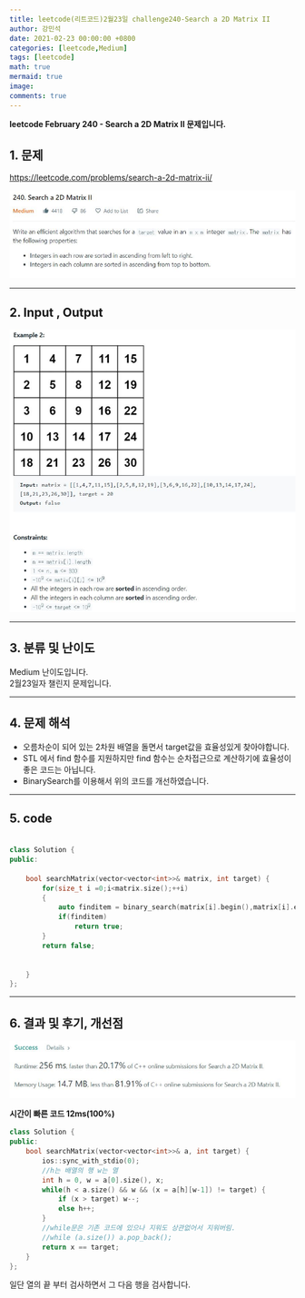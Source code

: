 ```yaml
---
title: leetcode(리트코드)2월23일 challenge240-Search a 2D Matrix II 
author: 강민석
date: 2021-02-23 00:00:00 +0800
categories: [leetcode,Medium]
tags: [leetcode]
math: true
mermaid: true
image: 
comments: true
---
```


**leetcode February 240 - Search a 2D Matrix II 문제입니다.**

## 1. 문제
<https://leetcode.com/problems/search-a-2d-matrix-ii/>  

![](/assets/img/sample/leetcode/240/Problem.JPG)  

-----  

## 2. Input , Output

![](/assets/img/sample/leetcode/240/input.JPG)  


-----  

## 3. 분류 및 난이도

Medium 난이도입니다.  
2월23일자 챌린지 문제입니다. 

-----  

## 4. 문제 해석

- 오름차순이 되어 있는 2차원 배열을 돌면서 target값을 효율성있게 찾아야합니다. 
- STL 에서 find 함수를 지원하지만 find 함수는 순차접근으로 계산하기에 효율성이 좋은 코드는 아닙니다.
- BinarySearch를 이용해서 위의 코드를 개선하였습니다.

-----  

## 5. code

```c++

class Solution {
public:

    bool searchMatrix(vector<vector<int>>& matrix, int target) {
        for(size_t i =0;i<matrix.size();++i)
        {
            auto finditem = binary_search(matrix[i].begin(),matrix[i].end(),target);
            if(finditem)
                return true;
        }
        return false;
        
        
    }
};
```

-----

## 6. 결과 및 후기, 개선점


![](/assets/img/sample/leetcode/240/result.JPG)  


**시간이 빠른 코드 12ms(100%)**

```c++
class Solution {
public:
    bool searchMatrix(vector<vector<int>>& a, int target) {
        ios::sync_with_stdio(0);
        //h는 배열의 행 w는 열
        int h = 0, w = a[0].size(), x;
        while(h < a.size() && w && (x = a[h][w-1]) != target) {
            if (x > target) w--;
            else h++;
        }
        //while문은 기존 코드에 있으나 지워도 상관없어서 지워버림.
        //while (a.size()) a.pop_back();
        return x == target;
    }
};
```
일단 열의 끝 부터 검사하면서 그 다음 행을 검사합니다.  